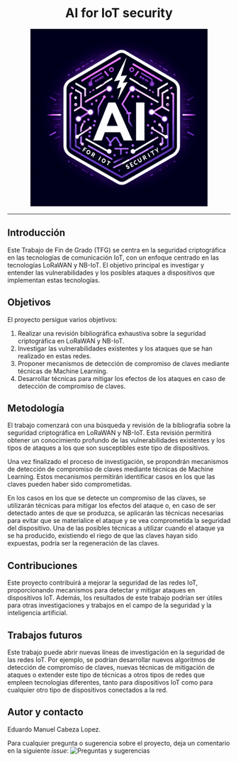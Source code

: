 <h1 align="center">AI for IoT security</h1>

<p style="color:red" align="center">
  <img src="./imgs/AI-for-IoT-security.jpg" alt="Texto alternativo" width="400"/>
</p>

***

## Introducción

Este Trabajo de Fin de Grado (TFG) se centra en la seguridad criptográfica en las tecnologías de comunicación IoT, con un enfoque centrado en las tecnologías LoRaWAN y NB-IoT. 
El objetivo principal es investigar y entender las vulnerabilidades y los posibles ataques a dispositivos que implementan estas tecnologías.

## Objetivos

El proyecto persigue varios objetivos:

1. Realizar una revisión bibliográfica exhaustiva sobre la seguridad criptográfica en LoRaWAN y NB-IoT.
2. Investigar las vulnerabilidades existentes y los ataques que se han realizado en estas redes.
3. Proponer mecanismos de detección de compromiso de claves mediante técnicas de Machine Learning.
4. Desarrollar técnicas para mitigar los efectos de los ataques en caso de detección de compromiso de claves.

## Metodología

El trabajo comenzará con una búsqueda y revisión de la bibliografía sobre la seguridad criptográfica en LoRaWAN y NB-IoT. 
Esta revisión permitirá obtener un conocimiento profundo de las vulnerabilidades existentes y los tipos de ataques a los que son susceptibles este tipo de dispositivos.

Una vez finalizado el proceso de investigación, se propondrán mecanismos de detección de compromiso de claves mediante técnicas de Machine Learning. 
Estos mecanismos permitirán identificar casos en los que las claves pueden haber sido comprometidas.

En los casos en los que se detecte un compromiso de las claves, se utilizarán técnicas para mitigar los efectos del ataque o, 
en caso de ser detectado antes de que se produzca, se aplicarán las técnicas necesarias para evitar que se materialice el ataque y se vea comprometida la seguridad del dispositivo. 
Una de las posibles técnicas a utilizar cuando el ataque ya se ha producido, existiendo el riego de que las claves hayan sido expuestas, 
podría ser la regeneración de las claves.

## Contribuciones

Este proyecto contribuirá a mejorar la seguridad de las redes IoT, proporcionando mecanismos para detectar y mitigar ataques en dispositivos IoT. 
Además, los resultados de este trabajo podrían ser útiles para otras investigaciones y trabajos en el campo de la seguridad y la inteligencia artificial.

## Trabajos futuros

Este trabajo puede abrir nuevas líneas de investigación en la seguridad de las redes IoT. Por ejemplo, se podrían desarrollar nuevos algoritmos 
de detección de compromiso de claves, nuevas técnicas de mitigación de ataques o extender este tipo de técnicas a otros tipos de redes que empleen 
tecnologias diferentes, tanto para dispositivos IoT como para cualquier otro tipo de dispositivos conectados a la red. 

## Autor y contacto

Eduardo Manuel Cabeza Lopez.

Para cualquier pregunta o sugerencia sobre el proyecto, deja un comentario en la siguiente *issue*: ![Preguntas y sugerencias](https://github.com/eddddddp/AI-for-IoT-security/issues/5)
